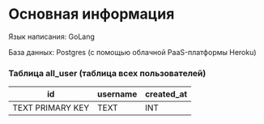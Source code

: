 # Основная информация
Язык написания: GoLang

База данных: Postgres (с помощью облачной PaaS-платформы Heroku)

### Таблица all_user (таблица всех пользователей)
| id               | username | created_at |
|------------------|----------|------------|
| TEXT PRIMARY KEY | TEXT     | INT        |
